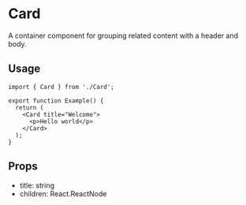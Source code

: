 # Card

A container component for grouping related content with a header and body.

## Usage

```tsx
import { Card } from './Card';

export function Example() {
  return (
    <Card title="Welcome">
      <p>Hello world</p>
    </Card>
  );
}
```

## Props

- title: string
- children: React.ReactNode